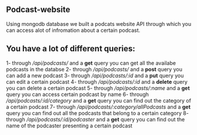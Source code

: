 ## Podcast-website
Using mongodb database we built a podcats website API through which you can access alot of infromation about a certain podcast.
## You have a lot of different queries: 
1- through */api/podcasts/* and a **get** query you can get all the availabe podcasts in the databse
2- through */api/podcasts/* and a **post** query you can add a new podcast
3- through */api/podcasts/:id* and a **put** query you can edit a certain podcast
4- through */api/podcasts/:id* and a **delete** query you can delete a certain podcast
5- through */api/podcasts/:name* and a **get** query you can access certain podcast by name
6- through */api/podcasts/:id/category* and a **get** query you can find out the category of a certain podcast
7- through */api/podcasts/:category/allPodcasts* and a **get** query you can find out all the podcasts that belong to a certain category
8- through */api/podcasts/:id/podcaster* and a **get** query you can find out the name of the podcaster presenting a certain podcast









